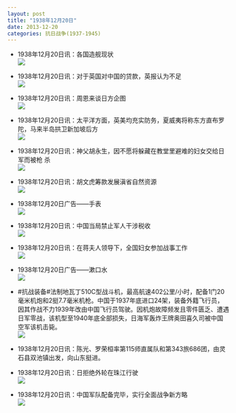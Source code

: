 ```yaml
---
layout: post
title: "1938年12月20日"
date: 2013-12-20
categories: 抗日战争(1937-1945)
---
```


<meta name="referrer" content="no-referrer" />

- 1938年12月20日讯：各国造舰现状 <br/><img src="https://ww3.sinaimg.cn/large/aca367d8jw1ebqkczwwynj20b10bj0v5.jpg" />

- 1938年12月20日讯：对于英国对中国的贷款，英报认为不足 <br/><img src="https://ww2.sinaimg.cn/large/aca367d8jw1ebqimii7aoj20450b23zi.jpg" />

- 1938年12月20日讯：周恩来谈日方企图 <br/><img src="https://ww2.sinaimg.cn/large/aca367d8jw1ebqgw0h4gsj20670eytaw.jpg" />

- 1938年12月20日讯：太平洋方面，英美均充实防务，夏威夷将称东方直布罗陀，马来半岛拱卫新加坡后方 <br/><img src="https://ww1.sinaimg.cn/large/aca367d8jw1ebqf5qxieqj207b0t10ww.jpg" />

- 1938年12月20日讯：神父胡永生，因不愿将躲藏在教堂里避难的妇女交给日军而被枪 杀 <br/><img src="https://ww4.sinaimg.cn/large/aca367d8jw1ebqborjn3aj207j060q3l.jpg" />

- 1938年12月20日讯：胡文虎筹款发展滇省自然资源 <br/><img src="https://ww4.sinaimg.cn/large/aca367d8jw1ebq9yfq32sj202m08ht8z.jpg" />

- 1938年12月20日广告——手表 <br/><img src="https://ww1.sinaimg.cn/large/aca367d8jw1ebq8822vg1j20b70gsq4t.jpg" />

- 1938年12月20日讯：中国当局禁止军人干涉税收 <br/><img src="https://ww3.sinaimg.cn/large/aca367d8jw1ebq30jl83cj20cs0blmye.jpg" />

- 1938年12月20日讯：在蒋夫人领导下，全国妇女参加战事工作 <br/><img src="https://ww4.sinaimg.cn/large/aca367d8jw1ebq1acy4p0j20hd0h7n2a.jpg" />

- 1938年12月20日广告——漱口水 <br/><img src="https://ww4.sinaimg.cn/large/aca367d8jw1ebpzjvo76lj204s0h1jsj.jpg" />

- #抗战装备#法制地瓦丁510C型战斗机，最高航速402公里/小时，配备1门20毫米机炮和2挺7.7毫米机枪。中国于1937年底进口24架，装备外籍飞行员，因其作战不力1939年改由中国飞行员驾驶。因机炮故障频发且零件匮乏、遭遇日军零战，该机型至1940年底全部损失，日海军轰炸王牌奥田喜久司被中国空军该机击毙。 <br/><img src="https://ww3.sinaimg.cn/large/aca367d8jw1ebpxswukuej20cs0rfwhq.jpg" />

- 1938年12月20日讯：陈光、罗荣桓率第115师直属队和第343旅686团，由灵石县双池镇出发，向山东挺进。 

- 1938年12月20日讯：日拒绝外轮在珠江行驶 <br/><img src="https://ww1.sinaimg.cn/large/aca367d8jw1ebpucimyvtj20ae0bmq51.jpg" />

- 1938年12月20日讯：中国军队配备完毕，实行全面战争新方略 <br/><img src="https://ww3.sinaimg.cn/large/aca367d8jw1ebpslwj0d6j20cs1eu11k.jpg" />

